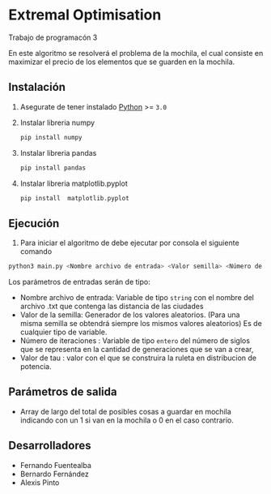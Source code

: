 # Extremal Optimisation
 Trabajo de programacón 3

En este algoritmo se resolverá el problema de la mochila, el cual consiste en maximizar el precio de los elementos que se guarden en la mochila. 

## Instalación

1. Asegurate de tener instalado <a href="https://www.python.org/">Python</a> >= `3.0`

2. Instalar libreria numpy 
   ```sh
   pip install numpy
   ```
3. Instalar libreria pandas 
   ```sh
   pip install pandas
   ```
4. Instalar libreria  matplotlib.pyplot 
   ```sh
   pip install  matplotlib.pyplot
   ```
 ## Ejecución
 
   1. Para iniciar el algoritmo de debe ejecutar por consola el siguiente comando
   ```sh
   python3 main.py <Nombre archivo de entrada> <Valor semilla> <Número de iteraciones> <Valor de Tau>
   ```
Los parámetros de entradas serán de tipo:
* Nombre archivo de entrada: Variable de tipo `string` con el nombre del archivo .txt que contenga las distancia de las ciudades
* Valor de la semilla: Generador de los valores aleatorios. (Para una misma semilla se obtendrá siempre los mismos valores aleatorios) Es de cualquier tipo de variable.
* Número de iteraciones : Variable de tipo `entero` del número de siglos que se representa en la cantidad de generaciones que se van a crear,
* Valor de tau : valor con el que se construira la ruleta en distribucion de potencia.

## Parámetros de salida

* Array de largo del total de posibles cosas a guardar en mochila indicando con un 1 si van en la mochila o 0 en el caso contrario.

## Desarrolladores

* Fernando Fuentealba
* Bernardo Fernández
* Alexis Pinto
